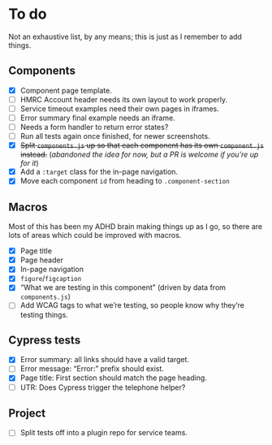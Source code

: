 # To do

Not an exhaustive list, by any means; this is just as I remember to add things.

## Components

- [x] Component page template.
- [ ] HMRC Account header needs its own layout to work properly.
- [ ] Service timeout examples need their own pages in iframes.
- [ ] Error summary final example needs an iframe.
- [ ] Needs a form handler to return error states?
- [ ] Run all tests again once finished, for newer screenshots.
- [x] ~~Split `components.js` up so that each component has its own `component.js` instead.~~
  (*abandoned the idea for now, but a PR is welcome if you’re up for it*)
- [x] Add a `:target` class for the in-page navigation.
- [x] Move each component `id` from heading to `.component-section`

## Macros

Most of this has been my ADHD brain making things up as I go, so there are lots of areas which could be improved with macros.

- [x] Page title
- [x] Page header
- [x] In-page navigation
- [x] `figure`/`figcaption`
- [x] “What we are testing in this component” (driven by data from `components.js`)
- [ ] Add WCAG tags to what we’re testing, so people know why they’re testing things.

## Cypress tests

- [x] Error summary: all links should have a valid target.
- [ ] Error message: “Error:” prefix should exist.
- [x] Page title: First section should match the page heading.
- [ ] UTR: Does Cypress trigger the telephone helper?

## Project

- [ ] Split tests off into a plugin repo for service teams.
